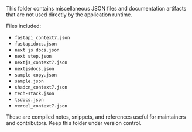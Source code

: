 This folder contains miscellaneous JSON files and documentation artifacts that are not used directly by the application runtime.

Files included:
- `fastapi_context7.json`
- `fastapidocs.json`
- `next js docs.json`
- `next step.json`
- `nextjs_context7.json`
- `nextjsdocs.json`
- `sample copy.json`
- `sample.json`
- `shadcn_context7.json`
- `tech-stack.json`
- `tsdocs.json`
- `vercel_context7.json`

These are compiled notes, snippets, and references useful for maintainers and contributors. Keep this folder under version control.
